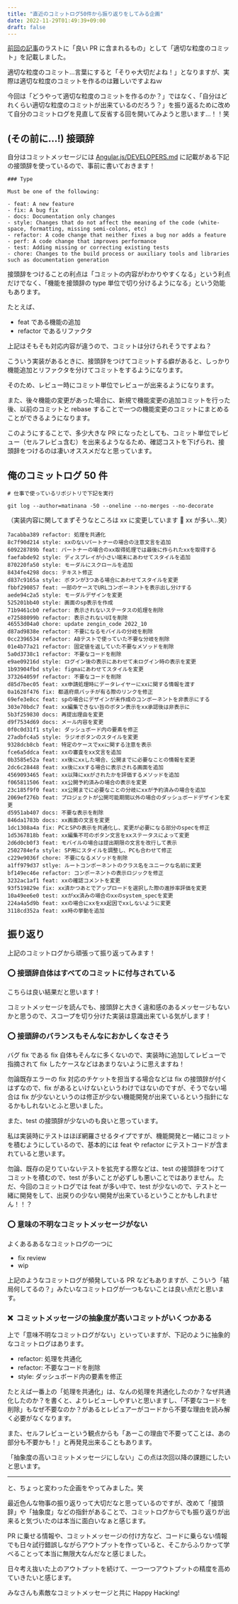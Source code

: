 ```yaml
---
title: "直近のコミットログ50件から振り返りをしてみる企画"
date: 2022-11-29T01:49:39+09:00
draft: false
---
```


[前回の記事](https://matinana.github.io/diversity_is_rainbows/posts/2022_1128/)のラストに「良い PR に含まれるもの」として「適切な粒度のコミット」を記載しました。

適切な粒度のコミット…言葉にすると「そりゃ大切だよね！」となりますが、実際は適切な粒度のコミットを作るのは難しいですよねｗ

今回は「どうやって適切な粒度のコミットを作るのか？」ではなく、「自分はどれくらい適切な粒度のコミットが出来ているのだろう？」を振り返るために改めて自分のコミットログを見直して反省する回を開いてみようと思います…！！笑

## (その前に…!) 接頭辞

自分はコミットメッセージには [Angular.js/DEVELOPERS.md](https://github.com/angular/angular.js/blob/master/DEVELOPERS.md#type) に記載がある下記の接頭辞を使っているので、事前に書いておきます！

```
### Type

Must be one of the following:

- feat: A new feature
- fix: A bug fix
- docs: Documentation only changes
- style: Changes that do not affect the meaning of the code (white-space, formatting, missing semi-colons, etc)
- refactor: A code change that neither fixes a bug nor adds a feature
- perf: A code change that improves performance
- test: Adding missing or correcting existing tests
- chore: Changes to the build process or auxiliary tools and libraries such as documentation generation
```

接頭辞をつけることの利点は「コミットの内容がわかりやすくなる」という利点だけでなく、「機能を接頭辞の type 単位で切り分けるようになる」という効能もあります。

たとえば、

- feat である機能の追加
- refactor であるリファクタ

上記はそもそも対応内容が違うので、コミットは分けられそうですよね？

こういう実装があるときに、接頭辞をつけてコミットする癖があると、しっかり機能追加とリファクタを分けてコミットをするようになります。

そのため、レビュー時にコミット単位でレビューが出来るようになります。

また、後々機能の変更があった場合に、新規で機能変更の追加コミットを行った後、以前のコミットと rebase することで一つの機能変更のコミットにまとめることができるようになります。

このようにすることで、多少大きな PR になったとしても、コミット単位でレビュー（セルフレビュ含む）を出来るようなるため、確認コストを下げられ、接頭辞をつけるのは凄いオススメだなと思っています。

## 俺のコミットログ 50 件

```
# 仕事で使っているリポジトリで下記を実行

git log --author=matinana -50 --oneline --no-merges --no-decorate
```

（実装内容に関してまずそうなところは xx に変更しています 🙏 xx が多い…笑）

```
7acabba389 refactor: 処理を共通化
8c7f90d214 style: xxのないパートナーの場合の注意文言を追加
609228789b feat: パートナーの場合のxx取得処理では最後に作られたxxを取得する
faefabde92 style: ディスプレイが小さい端末にあわせてスタイルを追加
870220fa50 style: モーダルにスクロールを追加
8434fe4298 docs: テキスト修正
d837c9165a style: ボタンが3つある場合にあわせてスタイルを変更
fbbf290857 feat: 一部のケースでURLコンポーネントを表示出し分けする
aede94c2a5 style: モーダルデザインを変更
525201bb40 style: 画面のsp表示を作成
71b9461cb0 refactor: 表示されないステータスの処理を削除
e72588099b refactor: 表示されないUIを削除
46553d04a0 chore: update zengin_code 2022_10
d87ad9838e refactor: 不要になるモバイルの分岐を削除
0cc2396534 refactor: ABテストで使っていた不要な分岐を削除
01e4b77a21 refactor: 固定値を返していた不要なメソッドを削除
5a0d3738c1 refactor: 不要なコードを削除
e9ae09216d style: ログイン後の表示にあわせて未ログイン時の表示を変更
1b93904fbd style: figmaにあわせてスタイルを変更
373264059f refactor: 不要なコードを削除
d85d7bec05 feat: xx申請処理時にデータレイヤーにxxに関する情報を渡す
0a1628f476 fix: 都道府県バッチが有る際のリンクを修正
69efe3e8cc feat: spの場合にデザインが未作成のコンポーネントを非表示にする
303e70bdc7 feat: xx編集できない旨のボタン表示をxx承認後は非表示に
5b3f259830 docs: 再提出理由を変更
d9f7534d69 docs: メール内容を変更
0f0c0d31f1 style: ダッシュボード内の要素を修正
27adbfc4a5 style: ラジオボタンのスタイルを変更
9328dcb8cb feat: 特定のケースでxxに関する注意を表示
fce6a5ddca feat: xxの審査をxx文言を追加
0b3585e52a feat: xx後にxxした場合、公開までに必要なことの情報を変更
2dc6c28448 feat: xx後にxxする場合に表示される画面を追加
4569093465 feat: xx以降にxxがされたかを評価するメソッドを追加
f065811506 feat: xx公開予約済みの場合の表示を変更
23c185f9f0 feat: xx公開までに必要なことの分岐にxxが予約済みの場合を追加
2069ef276b feat: プロジェクトが公開可能期間以外の場合のダッシュボードデザインを変更
d5951ab407 docs: 不要な表示を削除
846da1783b docs: xx画面の文言を変更
1dc1308a4a fix: PCとSPの表示を共通化し、変更が必要になる部分のspecを修正
1d5367818b feat: xx編集不可のボタン文言をxxステータスによって変更
2d6d0cb0f3 feat: モバイルの場合は提出期限の文言を改行して表示
2502784efa style: SP用にスタイルを調整し、PCも合わせて修正
c229e9036f chore: 不要になるメソッドを削除
a1ff979d37 stlye: ルートコンポーネントのクラス名をユニークな名前に変更
bf149ec46e refactor: コンポーネントの表示ロジックを修正
3232ac1af1 feat: xxの確認コメントを変更
93f519829e fix: xx済かつあとでアップロードを選択した際の進捗率評価を変更
10a49ee6e0 test: xxがxx済みの場合のxxのsystem_specを変更
224a4a5d9b feat: xxの場合にxxをxx起因でxxしないように変更
3118cd352a feat: xx時の挙動を追加
```

## 振り返り

上記のコミットログから頑張って振り返ってみます！

### ⭕️ 接頭辞自体はすべてのコミットに付与されている

こちらは良い結果だと思います！

コミットメッセージを読んでも、接頭辞と大きく違和感のあるメッセージもないかと思うので、スコープを切り分けた実装は意識出来ている気がします！

### ⭕️ 接頭辞のバランスもそんなにおかしくなさそう

バグ fix である fix 自体もそんなに多くないので、実装時に追加してレビューで指摘されて fix したケースなどはあまりないように思えますね！

勿論既存エラーの fix 対応のチケットを担当する場合などは fix の接頭辞が付くはずなので、fix があるといけないというわけではないのですが、そうでない場合は fix が少ないというのは修正が少ない機能開発が出来ているという指針になるかもしれないとふと思いました。

また、test の接頭辞が少ないのも良いと思っています。

私は実装時にテストはほぼ網羅させるタイプですが、機能開発と一緒にコミットを積むようにしているので、基本的には feat や refactor にテストコードが含まれていると思います。

勿論、既存の足りていないテストを拡充する際などは、test の接頭辞をつけてコミットを積むので、test が多いことが必ずしも悪いことではありません。ただ、今回のコミットログでは feat が多い中で、test が少ないので、テストと一緒に開発をして、出戻りの少ない開発が出来ているということかもしれません！！？

### ⭕️ 意味の不明なコミットメッセージがない

よくあるあるなコミットログの一つに

- fix review
- wip

上記のようなコミットログが頻発している PR などもありますが、こういう「結局何してるの？」みたいなコミットログが一つもないことは良い点だと思います。

### ❌  コミットメッセージの抽象度が高いコミットがいくつかある

上で「意味不明なコミットログがない」といっていますが、下記のように抽象的なコミットログはあります。

- refactor: 処理を共通化
- refactor: 不要なコードを削除
- style: ダッシュボード内の要素を修正

たとえば一番上の「処理を共通化」は、なんの処理を共通化したのか？なぜ共通化したのか？を書くと、よりレビューしやすいと思いますし、「不要なコードを削除」もなぜ不要なのか？があるとレビュアーがコードから不要な理由を読み解く必要がなくなります。

また、セルフレビューという観点からも「あーこの理由で不要ってことは、あの部分も不要かも！」と再発見出来ることもあります。

「抽象度の高いコミットメッセージにしない」この点は次回以降の課題にしたいと思います。

---

と、ちょっと変わった企画をやってみました。笑

最近色んな物事の振り返りって大切だなと思っているのですが、改めて「接頭辞」や「抽象度」などの指針があることで、コミットログからでも振り返りが出来ると気づいたのは本当に面白いなぁと感じます。

PR に乗せる情報や、コミットメッセージの付け方など、コードに乗らない情報でも日々試行錯誤しながらアウトプットを作っていると、そこからふりかって学べることって本当に無限大なんだなと感じました。

日々考え抜いた上のアウトプットを続けて、一つ一つアウトプットの精度を高めていきたいと感じます。

みなさんも素敵なコミットメッセージと共に Happy Hacking!
